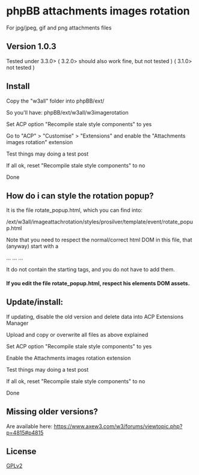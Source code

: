 # phpBB attachments images rotation
For jpg/jpeg, gif and png attachments files
## Version 1.0.3

Tested under 3.3.0> ( 3.2.0> should also work fine, but not tested ) ( 3.1.0> not tested )

## Install

Copy the "w3all" folder into phpBB/ext/

So you'll have: phpBB/ext/w3all/w3imagerotation

Set ACP option "Recompile stale style components" to yes

Go to "ACP" > "Customise" > "Extensions" and enable the "Attachments images rotation" extension

Test things may doing a test post

If all ok, reset "Recompile stale style components" to no

Done

## How do i can style the rotation popup?

It is the file rotate_popup.html, which you can find into:

/ext/w3all/imageattachrotation/styles/prosilver/template/event/rotate_popup.html

Note that you need to respect the normal/correct html DOM in this file, that (anyway) start with a <style> tag 

<style> .... </style>
   ... ... ...
   
 It do not contain the starting <body><head> tags, and you do not have to add them.
   
#### If you edit the file rotate_popup.html, respect his elements DOM assets.


## Update/install: 

If updating, disable the old version and delete data into ACP Extensions Manager

Upload and copy or overwrite all files as above explained

Set ACP option "Recompile stale style components" to yes

Enable the Attachments images rotation extension

Test things may doing a test post

If all ok, reset "Recompile stale style components" to no

Done

## Missing older versions?
Are available here: https://www.axew3.com/w3/forums/viewtopic.php?p=4815#p4815

## License

[GPLv2](license.txt)
